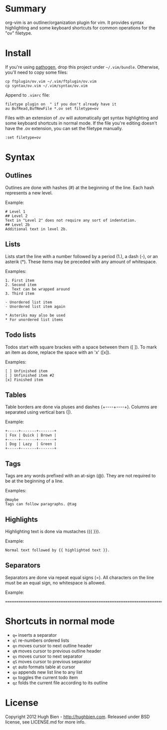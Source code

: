 Summary
=======

org-vim is an outliner/organization plugin for vim.  It provides syntax
highlighting and some keyboard shortcuts for common operations for the
"ov" filetype.

Install
=======

If you're using [pathogen](https://github.com/tpope/vim-pathogen), drop this
project under `~/.vim/bundle`.  Otherwise, you'll need to copy some files:

    cp ftplugin/ov.vim ~/.vim/ftplugin/ov.vim
    cp syntax/ov.vim ~/.vim/syntax/ov.vim

Append to `.vimrc` file:

    filetype plugin on  " if you don't already have it
    au BufRead,BufNewFile *.ov set filetype=ov

Files with an extension of .ov will automatically get syntax highlighting and
some keyboard shortcuts in normal mode.  If the file you're editing doesn't have
the .ov extension, you can set the filetype manually.

    :set filetype=ov

Syntax
======

## Outlines

Outlines are done with hashes (#) at the beginning of the line.  Each hash
represents a new level.

Example:

    # Level 1
    ## Level 2
    Text in "Level 2" does not require any sort of indentation.
    ## Level 2b
    Additional text in level 2b.

## Lists

Lists start the line with a number followed by a period (1.), a dash (-),
or an asterik (*).  These items may be preceded with any amount of whitespace.

Examples:

    1. First item
    2. Second item
       Text can be wrapped around
    3. Third item

    - Unordered list item
    - Unordered list item again

    * Asteriks may also be used
    * For unordered list items

## Todo lists
Todos start with square brackes with a space between them ([ ]).  To mark
an item as done, replace the space with an 'x' ([x]).

Examples:

    [ ] Unfinished item
    [ ] Unfinished item #2
    [x] Finished item

## Tables

Table borders are done via pluses and dashes (+----+----+).  Columns are
separated using vertical bars (|).

Example:

    +-----+-------+-------+
    | Fox | Quick | Brown |
    +-----+-------+-------+
    | Dog | Lazy  | Green |
    +-----+-------+-------+

## Tags

Tags are any words prefixed with an at-sign (@).  They are not required to be
at the beginning of a line.

Examples:

    @maybe
    Tags can follow paragraphs. @tag

## Highlights

Highlighting text is done via mustaches ({{ }}).

Example:

    Normal text followed by {{ highlighted text }}.

## Separators
Separators are done via repeat equal signs (=).  All characters on the line must
be an equal sign, no whitespace is allowed.

Example:

    ============================================================================

Shortcuts in normal mode
========================

* `q=` inserts a separator
* `ql` re-numbers ordered lists
* `qn` moves cursor to next outline header
* `qN` moves cursor to previous outline header
* `qs` moves cursor to next separator
* `qS` moves cursor to previous separator
* `qt` auto formats table at cursor
* `qo` appends new list line to any list
* `qx` toggles the current todo item
* `qz` folds the current file according to its outline

License
=======

Copyright 2012 Hugh Bien - http://hughbien.com.
Released under BSD license, see LICENSE.md for more info.

